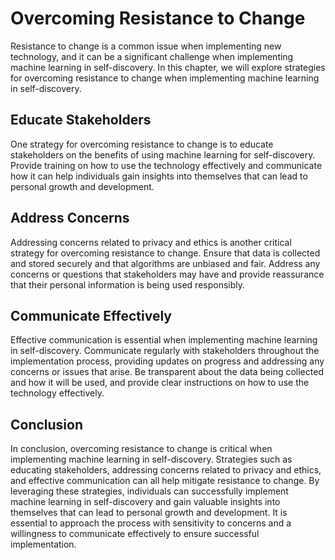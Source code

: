 Overcoming Resistance to Change
===========================================================================================

Resistance to change is a common issue when implementing new technology, and it can be a significant challenge when implementing machine learning in self-discovery. In this chapter, we will explore strategies for overcoming resistance to change when implementing machine learning in self-discovery.

Educate Stakeholders
--------------------

One strategy for overcoming resistance to change is to educate stakeholders on the benefits of using machine learning for self-discovery. Provide training on how to use the technology effectively and communicate how it can help individuals gain insights into themselves that can lead to personal growth and development.

Address Concerns
----------------

Addressing concerns related to privacy and ethics is another critical strategy for overcoming resistance to change. Ensure that data is collected and stored securely and that algorithms are unbiased and fair. Address any concerns or questions that stakeholders may have and provide reassurance that their personal information is being used responsibly.

Communicate Effectively
-----------------------

Effective communication is essential when implementing machine learning in self-discovery. Communicate regularly with stakeholders throughout the implementation process, providing updates on progress and addressing any concerns or issues that arise. Be transparent about the data being collected and how it will be used, and provide clear instructions on how to use the technology effectively.

Conclusion
----------

In conclusion, overcoming resistance to change is critical when implementing machine learning in self-discovery. Strategies such as educating stakeholders, addressing concerns related to privacy and ethics, and effective communication can all help mitigate resistance to change. By leveraging these strategies, individuals can successfully implement machine learning in self-discovery and gain valuable insights into themselves that can lead to personal growth and development. It is essential to approach the process with sensitivity to concerns and a willingness to communicate effectively to ensure successful implementation.
